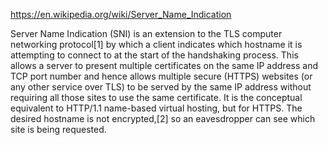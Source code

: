 https://en.wikipedia.org/wiki/Server_Name_Indication

Server Name Indication (SNI) is an extension to the TLS computer networking protocol[1] by which a client indicates which hostname it is attempting to connect to at the start of the handshaking process. This allows a server to present multiple certificates on the same IP address and TCP port number and hence allows multiple secure (HTTPS) websites (or any other service over TLS) to be served by the same IP address without requiring all those sites to use the same certificate. It is the conceptual equivalent to HTTP/1.1 name-based virtual hosting, but for HTTPS. The desired hostname is not encrypted,[2] so an eavesdropper can see which site is being requested.

